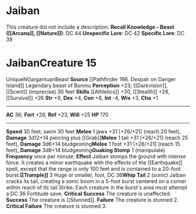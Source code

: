 ﻿---
ac: '36'
alignment: N
all_resistance: null
burrow_speed: null
charisma: '+1'
climb_speed: null
constitution: '+8'
creature_ability:
- Quaking Stomp
- Trample
- Whip Tail
creature_family: null
description: 'This creature did not include a description.<br/><br/><b><u>Recall Knowledge
  - Beast</u> ( [[DATABASE/skill/Arcana|Arcana]] , [[DATABASE/skill/Nature|Nature]]
  )</b>: DC 44<br/><b><u>Unspecific Lore</u></b>: DC 42<br/><b><u>Specific Lore</u></b>:
  DC 39'
dexterity: '+4'
element: null
fly_speed: null
fortitude: '+29'
hardness: null
hp: '170'
id: '1465'
immunity: null
intelligence: '-4'
land_speed: '30'
language: null
level: '15'
max_speed: '30'
name: Jaiban
perception: '+23'
rarity: Unique
reflex: '+23'
resistance: null
rus_type_level: null
school: null
sense:
- '[[DATABASE/monsterability/Darkvision|darkvision]]'
- '[[DATABASE/monsterability/Scent|scent]] (imprecise) 30 feet'
size: Gargantuan
skill:
- '[[DATABASE/skill/Athletics|Athletics]] +30'
- '[[DATABASE/skill/Stealth|Stealth]] +28'
- '[[DATABASE/skill/Survival|Survival]] +26'
source: '[[DATABASE/source/Pathfinder 166. Despair on Danger Island|Pathfinder #166:
  Despair on Danger Island]]'
speed:
- 30 feet
- swim 30 feet
spell: null
strength: '+9'
strength_req: '9'
strongest_save:
- Fortitude
swim_speed: '30'
trait:
- '[[DATABASE/trait/Beast|Beast]]'
- '[[DATABASE/trait/Unique|Unique]]'
type: Creature
vision: Darkvision
weakest_save:
- Reflex
weakness: null
will: '+25'
wisdom: '+3'

---
# Jaiban

This creature did not include a description.
**Recall Knowledge - Beast ([[Arcana]], [[Nature]])**: DC 44
**Unspecific Lore**: DC 42
**Specific Lore**: DC 39

# Jaiban<span class="item-type">Creature 15</span>

<span class="trait-unique item-trait">Unique</span><span class="trait-alignment item-trait">N</span><span class="trait-size item-trait">Gargantuan</span><span class="item-trait">Beast</span>
**Source** [[Pathfinder 166. Despair on Danger Island]]
Legendary beast of Bonmu
**Perception** +23; [[Darkvision]], [[Scent]] (imprecise) 30 feet
**Skills** [[Athletics]] +30, [[Stealth]] +28, [[Survival]] +26
**Str** +9, **Dex** +4, **Con** +8, **Int** -4, **Wis** +3, **Cha** +1

---
**AC** 36; **Fort** +29, **Ref** +23, **Will** +25
**HP** 170

---
**Speed** 30 feet, swim 30 feet
<span class="in-box-ability">**Melee** <span class="action-icon">1</span> jaws +31 [+26/+21] (reach 20 feet), **Damage** 3d12+14 piercing plus [[Grab]]</span><span class="in-box-ability">**Melee** <span class="action-icon">1</span> tail +31 [+26/+21] (reach 25 feet), **Damage** 3d6+14 bludgeoning</span><span class="in-box-ability">**Melee** <span class="action-icon">1</span> foot +31 [+26/+21] (reach 15 feet), **Damage** 3d8+14 bludgeoning</span><span class="in-box-ability">**Quaking Stomp** <span class="action-icon">1</span> (manipulate) **Frequency** once per minute; **Effect** Jaiban stomps the ground with intense force. It creates a minor earthquake with the effects of the [[Earthquake]] spell, except that the range is only 100 feet and is contained to a 20-foot burst.</span><span class="in-box-ability">**[[Trample]]** <span class="action-icon">3</span> Huge or smaller, foot, DC 36</span><span class="in-box-ability">**Whip Tail** <span class="action-icon">2</span> (sonic) Jaiban cracks its tail, creating a sonic boom in a 5-foot burst centered on a corner within reach of its tail Strike. Each creature in the burst's area must attempt a DC 36 Fortitude save. 
**Critical Success** The creature is unaffected. 
**Success** The creature is [[Stunned]]. 
**Failure** The creature is stunned 2. 
**Critical Failure** The creature is stunned 3.</span>